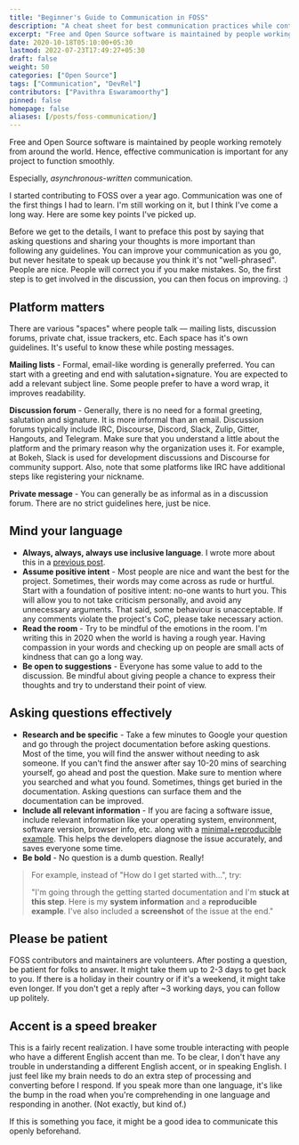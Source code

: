 ```yaml
---
title: "Beginner's Guide to Communication in FOSS"
description: "A cheat sheet for best communication practices while contributing to free and open source software."
excerpt: "Free and Open Source software is maintained by people working remotely from around the world. Hence, effective communication is important for any project to function smoothly."
date: 2020-10-18T05:10:00+05:30
lastmod: 2022-07-23T17:49:27+05:30
draft: false
weight: 50
categories: ["Open Source"]
tags: ["Communication", "DevRel"]
contributors: ["Pavithra Eswaramoorthy"]
pinned: false
homepage: false
aliases: [/posts/foss-communication/]
---
```


Free and Open Source software is maintained by people working remotely from around the world. Hence, effective communication is important for any project to function smoothly.

Especially, *asynchronous-written* communication.

I started contributing to FOSS over a year ago. Communication was one of the first things I had to learn. I'm still working on it, but I think I've come a long way. Here are some key points I've picked up.

Before we get to the details, I want to preface this post by saying that asking questions and sharing your thoughts is more important than following any guidelines. You can improve your communication as you go, but never hesitate to speak up because you think it's not "well-phrased". People are nice. People will correct you if you make mistakes. So, the first step is to get involved in the discussion, you can then focus on improving. :)

## Platform matters

There are various "spaces" where people talk — mailing lists, discussion forums, private chat, issue trackers, etc. Each space has it's own guidelines. It's useful to know these while posting messages.

**Mailing lists** - Formal, email-like wording is generally preferred. You can start with a greeting and end with salutation+signature. You are expected to add a relevant subject line. Some people prefer to have a word wrap, it improves readability.

**Discussion forum** - Generally, there is no need for a formal greeting, salutation and signature. It is more informal than an email. Discussion forums typically include IRC, Discourse, Discord, Slack, Zulip, Gitter, Hangouts, and Telegram. Make sure that you understand a little about the platform and the primary reason why the organization uses it. For example, at Bokeh, Slack is used for development discussions and Discourse for community support. Also, note that some platforms like IRC have additional steps like registering your nickname.

**Private message** - You can generally be as informal as in a discussion forum. There are no strict guidelines here, just be nice.

## Mind your language

- **Always, always, always use inclusive language**. I wrote more about this in a [previous post](https://pavithraes.me/posts/plain-english/#inclusive-language-and-biases).
- **Assume positive intent** - Most people are nice and want the best for the project. Sometimes, their words may come across as rude or hurtful. Start with a foundation of positive intent: no-one wants to hurt you. This will allow you to not take criticism personally, and avoid any unnecessary arguments. That said, some behaviour is unacceptable. If any comments violate the project's CoC, please take necessary action.
- **Read the room** - Try to be mindful of the emotions in the room. I'm writing this in 2020 when the world is having a rough year. Having compassion in your words and checking up on people are small acts of kindness that can go a long way.
- **Be open to suggestions** - Everyone has some value to add to the discussion. Be mindful about giving people a chance to express their thoughts and try to understand their point of view.

## Asking questions effectively

- **Research and be specific** -  Take a few minutes to Google your question and go through the project documentation before asking questions. Most of the time, you will find the answer without needing to ask someone. If you can't find the answer after say 10-20 mins of searching yourself, go ahead and post the question. Make sure to mention where you searched and what you found. Sometimes, things get buried in the documentation. Asking questions can surface them and the documentation can be improved.
- **Include all relevant information** - If you are facing a software issue, include relevant information like your operating system, environment, software version, browser info, etc. along with a [minimal+reproducible example](https://stackoverflow.com/help/minimal-reproducible-example). This helps the developers diagnose the issue accurately, and saves everyone some time.
- **Be bold** - No question is a dumb question. Really!

> For example, instead of "How do I get started with...", try:
>
> "I'm going through the getting started documentation and I'm **stuck at this step**. Here is my **system information** and a **reproducible example**. I've also included a **screenshot** of the issue at the end."

## Please be patient

FOSS contributors and maintainers are volunteers. After posting a question, be patient for folks to answer. It might take them up to 2-3 days to get back to you. If there is a holiday in their country or if it's a weekend, it might take even longer. If you don't get a reply after ~3 working days, you can follow up politely.

## Accent is a speed breaker

This is a fairly recent realization. I have some trouble interacting with people who have a different English accent than me. To be clear, I don't have any trouble in understanding a different English accent, or in speaking English. I just feel like my brain needs to do an extra step of processing and converting before I respond. If you speak more than one language, it's like the bump in the road when you're comprehending in one language and responding in another. (Not exactly, but kind of.)

If this is something you face, it might be a good idea to communicate this openly beforehand.
